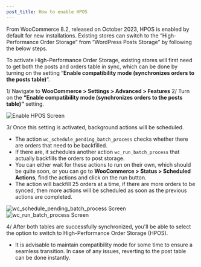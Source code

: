 ```yaml
---
post_title: How to enable HPOS
---
```


From WooCommerce 8.2, released on October 2023, HPOS is enabled by default for new installations. Existing stores can switch to the “High-Performance Order Storage” from “WordPress Posts Storage” by following the below steps.

To activate High-Performance Order Storage, existing stores will first need to get both the posts and orders table in sync, which can be done by turning on the setting “**Enable compatibility mode (synchronizes orders to the posts table)**“.

1/ Navigate to  **WooCommerce > Settings > Advanced > Features**
2/ Turn on the  **“Enable compatibility mode (synchronizes orders to the posts table)”**  setting.

![Enable HPOS Screen](https://woo-docs-multi-com.go-vip.net/wp-content/uploads/2023/12/New-Project-4.jpg)

3/ Once this setting is activated, background actions will be scheduled.

- The action  `wc_schedule_pending_batch_process`  checks whether there are orders that need to be backfilled.
- If there are, it schedules another action `wc_run_batch_process` that actually backfills the orders to post storage.
- You can either wait for these actions to run on their own, which should be quite soon, or you can go to  **WooCommerce > Status > Scheduled Actions**, find the actions and click on the run button.
- The action will backfill 25 orders at a time, if there are more orders to be synced, then more actions will be scheduled as soon as the previous actions are completed.

![wc_schedule_pending_batch_process Screen](https://woo-docs-multi-com.go-vip.net/wp-content/uploads/2023/12/2.jpg)
![wc_run_batch_process Screen](https://woo-docs-multi-com.go-vip.net/wp-content/uploads/2023/12/New-Project-5.jpg)

4/ After both tables are successfully synchronized, you'll be able to select the option to switch to High-Performance Order Storage (HPOS).
  
- It is advisable to maintain compatibility mode for some time to ensure a seamless transition. In case of any issues, reverting to the post table can be done instantly.

